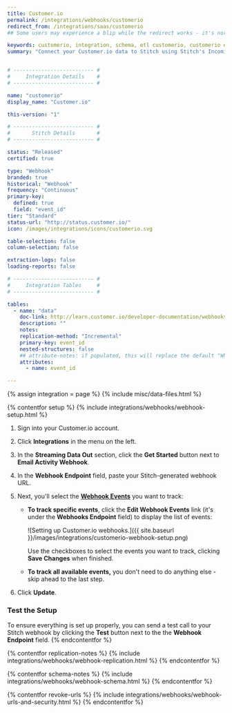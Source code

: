 ```yaml
---
title: Customer.io
permalink: /integrations/webhooks/customerio
redirect_from: /integrations/saas/customerio
## Some users may experience a blip while the redirect works - it's normal.

keywords: customerio, integration, schema, etl customerio, customerio etl, customerio schema, stitch webhooks
summary: "Connect your Customer.io data to Stitch using Stitch's Incoming Webhooks integration. In this guide, you'll find setup instructions, info about replication, and the data you can expect to see in your data warehouse."


# -------------------------- #
#     Integration Details    #
# -------------------------- #

name: "customerio"
display_name: "Customer.io"

this-version: "1"

# -------------------------- #
#       Stitch Details       #
# -------------------------- #

status: "Released"
certified: true

type: "Webhook"
branded: true
historical: "Webhook"
frequency: "Continuous"
primary-key:
  defined: true
  field: "event_id"
tier: "Standard"
status-url: "http://status.customer.io/"
icon: /images/integrations/icons/customerio.svg

table-selection: false
column-selection: false

extraction-logs: false
loading-reports: false

# -------------------------- #
#     Integration Tables     #
# -------------------------- #

tables:
  - name: "data"
    doc-link: http://learn.customer.io/developer-documentation/webhooks.html#list-of-webhook-attributes
    description: ""
    notes: 
    replication-method: "Incremental"
    primary-key: event_id
    nested-structures: false
    ## attribute-notes: if populated, this will replace the default "While we try to include everything here..." copy.
    attributes:
      - name: event_id

---
```

{% assign integration = page %}
{% include misc/data-files.html %}

{% contentfor setup %}
{% include integrations/webhooks/webhook-setup.html %}

1. Sign into your Customer.io account.
2. Click **Integrations** in the menu on the left.
3. In the **Streaming Data Out** section, click the **Get Started** button next to **Email Activity Webhook**.
4. In the **Webhook Endpoint** field, paste your Stitch-generated webhook URL.
5. Next, you'll select the [**Webhook Events**](http://learn.customer.io/developer-documentation/webhooks.html#events) you want to track:
   - **To track specific events**, click the **Edit Webhook Events** link (it's under the **Webhooks Endpoint** field) to display the list of events:

      ![Setting up Customer.io webhooks.]({{ site.baseurl }}/images/integrations/customerio-webhook-setup.png)

      Use the checkboxes to select the events you want to track, clicking **Save Changes** when finished.
   - **To track all available events,** you don't need to do anything else - skip ahead to the last step.

6. Click **Update**.

### Test the Setup
To ensure everything is set up properly, you can send a test call to your Stitch webhook by clicking the **Test** button next to the the **Webhook Endpoint** field. 
{% endcontentfor %}



{% contentfor replication-notes %}
{% include integrations/webhooks/webhook-replication.html %}
{% endcontentfor %}



{% contentfor schema-notes %}
{% include integrations/webhooks/webhook-schema.html %}
{% endcontentfor %}



{% contentfor revoke-urls %}
{% include integrations/webhooks/webhook-urls-and-security.html %}
{% endcontentfor %}
